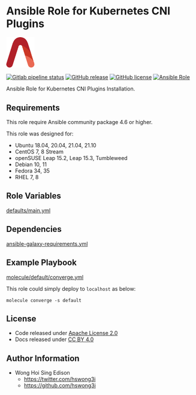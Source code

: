 # Ansible Role for Kubernetes CNI Plugins

<img src="/alvistack.svg" width="75" alt="AlviStack">

[![Gitlab pipeline status](https://img.shields.io/gitlab/pipeline/alvistack/ansible-role-containernetworking_plugins/master)](https://gitlab.com/alvistack/ansible-role-containernetworking_plugins/-/pipelines)
[![GitHub release](https://img.shields.io/github/release/alvistack/ansible-role-containernetworking_plugins.svg)](https://github.com/alvistack/ansible-role-containernetworking_plugins/releases)
[![GitHub license](https://img.shields.io/github/license/alvistack/ansible-role-containernetworking_plugins.svg)](https://github.com/alvistack/ansible-role-containernetworking_plugins/blob/master/LICENSE)
[![Ansible Role](https://img.shields.io/badge/galaxy-alvistack.containernetworking_plugins-blue.svg)](https://galaxy.ansible.com/alvistack/containernetworking_plugins)

Ansible Role for Kubernetes CNI Plugins Installation.

## Requirements

This role require Ansible community package 4.6 or higher.

This role was designed for:

  - Ubuntu 18.04, 20.04, 21.04, 21.10
  - CentOS 7, 8 Stream
  - openSUSE Leap 15.2, Leap 15.3, Tumbleweed
  - Debian 10, 11
  - Fedora 34, 35
  - RHEL 7, 8

## Role Variables

[defaults/main.yml](defaults/main.yml)

## Dependencies

[ansible-galaxy-requirements.yml](ansible-galaxy-requirements.yml)

## Example Playbook

[molecule/default/converge.yml](molecule/default/converge.yml)

This role could simply deploy to `localhost` as below:

    molecule converge -s default

## License

  - Code released under [Apache License 2.0](LICENSE)
  - Docs released under [CC BY 4.0](http://creativecommons.org/licenses/by/4.0/)

## Author Information

  - Wong Hoi Sing Edison
      - <https://twitter.com/hswong3i>
      - <https://github.com/hswong3i>
